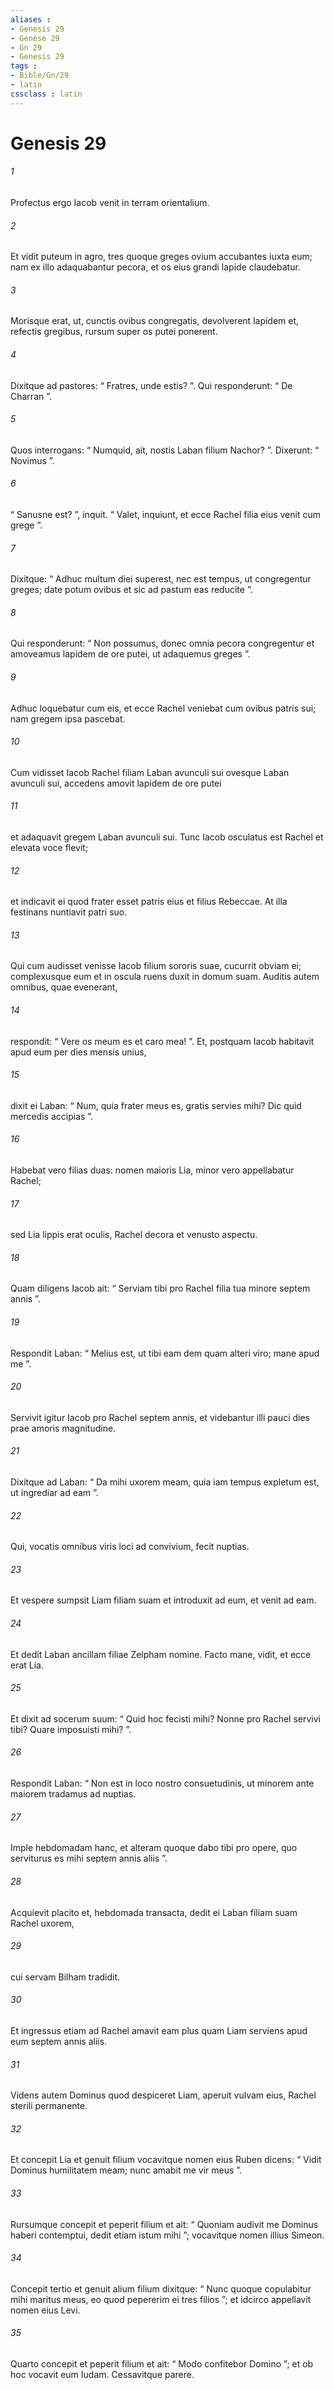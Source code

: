 ```yaml
---
aliases : 
- Genesis 29
- Genèse 29
- Gn 29
- Genesis 29
tags : 
- Bible/Gn/29
- latin
cssclass : latin
---
```


# Genesis 29

###### 1
Profectus ergo Iacob venit in terram orientalium. 
###### 2
Et vidit puteum in agro, tres quoque greges ovium accubantes iuxta eum; nam ex illo adaquabantur pecora, et os eius grandi lapide claudebatur. 
###### 3
Morisque erat, ut, cunctis ovibus congregatis, devolverent lapidem et, refectis gregibus, rursum super os putei ponerent.
###### 4
Dixitque ad pastores: “ Fratres, unde estis? ”. Qui responderunt: “ De Charran ”. 
###### 5
Quos interrogans: “ Numquid, ait, nostis Laban filium Nachor? ”. Dixerunt: “ Novimus ”. 
###### 6
“ Sanusne est? ”, inquit. “ Valet, inquiunt, et ecce Rachel filia eius venit cum grege ”. 
###### 7
Dixitque: “ Adhuc multum diei superest, nec est tempus, ut congregentur greges; date potum ovibus et sic ad pastum eas reducite ”. 
###### 8
Qui responderunt: “ Non possumus, donec omnia pecora congregentur et amoveamus lapidem de ore putei, ut adaquemus greges ”.
###### 9
Adhuc loquebatur cum eis, et ecce Rachel veniebat cum ovibus patris sui; nam gregem ipsa pascebat. 
###### 10
Cum vidisset Iacob Rachel filiam Laban avunculi sui ovesque Laban avunculi sui, accedens amovit lapidem de ore putei 
###### 11
et adaquavit gregem Laban avunculi sui. Tunc Iacob osculatus est Rachel et elevata voce flevit; 
###### 12
et indicavit ei quod frater esset patris eius et filius Rebeccae. At illa festinans nuntiavit patri suo.
###### 13
Qui cum audisset venisse Iacob filium sororis suae, cucurrit obviam ei; complexusque eum et in oscula ruens duxit in domum suam. Auditis autem omnibus, quae evenerant, 
###### 14
respondit: “ Vere os meum es et caro mea! ”. Et, postquam Iacob habitavit apud eum per dies mensis unius, 
###### 15
dixit ei Laban: “ Num, quia frater meus es, gratis servies mihi? Dic quid mercedis accipias ”. 
###### 16
Habebat vero filias duas: nomen maioris Lia, minor vero appellabatur Rachel; 
###### 17
sed Lia lippis erat oculis, Rachel decora et venusto aspectu. 
###### 18
Quam diligens Iacob ait: “ Serviam tibi pro Rachel filia tua minore septem annis ”. 
###### 19
Respondit Laban: “ Melius est, ut tibi eam dem quam alteri viro; mane apud me ”.
###### 20
Servivit igitur Iacob pro Rachel septem annis, et videbantur illi pauci dies prae amoris magnitudine. 
###### 21
Dixitque ad Laban: “ Da mihi uxorem meam, quia iam tempus expletum est, ut ingrediar ad eam ”. 
###### 22
Qui, vocatis omnibus viris loci ad convivium, fecit nuptias. 
###### 23
Et vespere sumpsit Liam filiam suam et introduxit ad eum, et venit ad eam. 
###### 24
Et dedit Laban ancillam filiae Zelpham nomine. Facto mane, vidit, et ecce erat Lia. 
###### 25
Et dixit ad socerum suum: “ Quid hoc fecisti mihi? Nonne pro Rachel servivi tibi? Quare imposuisti mihi? ”. 
###### 26
Respondit Laban: “ Non est in loco nostro consuetudinis, ut minorem ante maiorem tradamus ad nuptias. 
###### 27
Imple hebdomadam hanc, et alteram quoque dabo tibi pro opere, quo serviturus es mihi septem annis aliis ”.
###### 28
Acquievit placito et, hebdomada transacta, dedit ei Laban filiam suam Rachel uxorem, 
###### 29
cui servam Bilham tradidit. 
###### 30
Et ingressus etiam ad Rachel amavit eam plus quam Liam serviens apud eum septem annis aliis.
###### 31
Videns autem Dominus quod despiceret Liam, aperuit vulvam eius, Rachel sterili permanente. 
###### 32
Et concepit Lia et genuit filium vocavitque nomen eius Ruben dicens: “ Vidit Dominus humilitatem meam; nunc amabit me vir meus ”.
###### 33
Rursumque concepit et peperit filium et ait: “ Quoniam audivit me Dominus haberi contemptui, dedit etiam istum mihi ”; vocavitque nomen illius Simeon.
###### 34
Concepit tertio et genuit alium filium dixitque: “ Nunc quoque copulabitur mihi maritus meus, eo quod pepererim ei tres filios ”; et idcirco appellavit nomen eius Levi.
###### 35
Quarto concepit et peperit filium et ait: “ Modo confitebor Domino ”; et ob hoc vocavit eum Iudam. Cessavitque parere.
